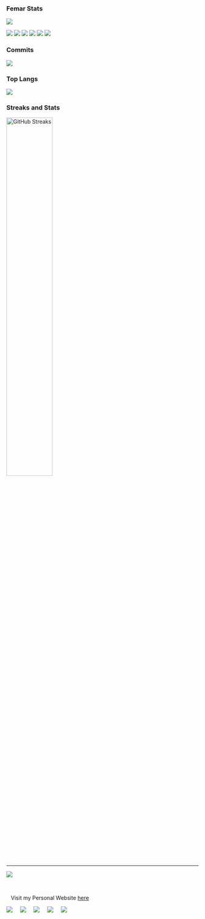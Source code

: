 ### Femar Stats

![](http://github-profile-summary-cards.vercel.app/api/cards/stats?username=fescii&theme=github_dark)

![](https://img.shields.io/badge/Linux-FCC624?style=for-the-badge&logo=linux&logoColor=black)
![](https://img.shields.io/badge/C%2B%2B-00599C?style=for-the-badge&logo=c%2B%2B&logoColor=white)
![](https://img.shields.io/badge/Python-3776AB?style=for-the-badge&logo=python&logoColor=white)
![](https://img.shields.io/badge/R-276DC3?style=for-the-badge&logo=r&logoColor=white)
![](https://img.shields.io/badge/Django-092E20?style=for-the-badge&logo=django&logoColor=white)
![](https://img.shields.io/badge/PostgreSQL-316192?style=for-the-badge&logo=postgresql&logoColor=white)
<br>
### Commits 


![](http://github-profile-summary-cards.vercel.app/api/cards/profile-details?username=fescii&theme=github_dark)

<h3>Top Langs</h3>

![](http://github-profile-summary-cards.vercel.app/api/cards/repos-per-language?username=fescii&theme=github_dark)

<h3>Streaks and Stats</h3>
<p>
  <img src="https://github-readme-streak-stats.herokuapp.com/?user=fescii&amp;theme=nord" alt="GitHub Streaks" width="49%" />

</p>
 <br />

---

[![](https://visitcount.itsvg.in/api?id=fescii&label=Profile%20Views&color=0&icon=6&pretty=false)](https://visitcount.itsvg.in)


<br>

&nbsp;&nbsp;&nbsp;Visit my Personal Website [here](https://www.femar.co.ke/)



<p>
  <a href="mailto:isfescii@gmail.com?subject=What's%20Your%20Query?"><img src="https://img.shields.io/badge/gmail-%23D14836.svg?&style=for-the-badge&logo=gmail&logoColor=white" /></a>&nbsp;&nbsp;&nbsp;&nbsp;
  <a href="https://www.facebook.com/iamfemar"><img src="https://img.shields.io/badge/facebook-%233B5998.svg?&style=for-the-badge&logo=facebook&logoColor=white" /></a>&nbsp;&nbsp;&nbsp;&nbsp;
  <a href="https://www.instagram.com/_f.e.m.a.r/"><img src="https://img.shields.io/badge/instagram-%23dc2743.svg?&style=for-the-badge&logo=instagram&logoColor=white" /></a>&nbsp;&nbsp;&nbsp;&nbsp;
  <a href="https://www.linkedin.com/in/femar/"><img src="https://img.shields.io/badge/linkedin-%230077B5.svg?&style=for-the-badge&logo=linkedin&logoColor=white" /></a>&nbsp;&nbsp;&nbsp;&nbsp;
 <a href="https://twitter.com/femar_will"><img src="https://img.shields.io/badge/twitter-%231DA1F2.svg?&style=for-the-badge&logo=twitter&logoColor=white" /></a>
</p>

